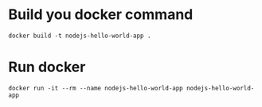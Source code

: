 # Build you docker command

`docker build -t nodejs-hello-world-app .`

# Run docker

`docker run -it --rm --name nodejs-hello-world-app nodejs-hello-world-app`
